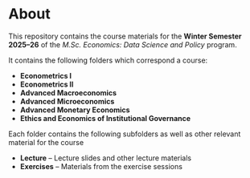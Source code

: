 # About

This repository contains the course materials for the **Winter Semester 2025–26** of the *M.Sc. Economics: Data Science and Policy* program.

It contains the following folders which correspond a course:

- **Econometrics I**
- **Econometrics II**
- **Advanced Macroeconomics**
- **Advanced Microeconomics**
- **Advanced Monetary Economics**
- **Ethics and Economics of Institutional Governance**


Each folder contains the following subfolders as well as other relevant material for the course

- **Lecture** – Lecture slides and other lecture materials  
- **Exercises** – Materials from the exercise sessions

